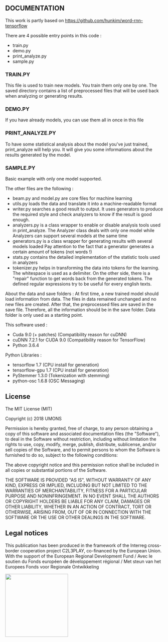 ## DOCUMENTATION

This work is partly based on https://github.com/hunkim/word-rnn-tensorflow

There are 4 possible entry points in this code :
- train.py
- demo.py
- print_analyze.py
- sample.py

### TRAIN.PY
This file is used to train new models.
You train them only one by one.
The saved directory contains a list of preprocessed files that will be used back when analyzing or generating results.

### DEMO.PY
If you have already models, you can use them all in once in this file

### PRINT_ANALYZE.PY
To have some statistical analysis about the model you've just trained, print_analyze will help you.
It will give you some informations about the results generated by the model.

### SAMPLE.PY
Basic example with only one model supported.

The other files are the following :
- beam.py and model.py are core files for machine learning
- utils.py loads the data and translate it into a machine-readable format
- writer.py searches a good result to output.
    It uses generators to produce the required style and check analyzers to know if the result is good enough.
- analyzers.py is a class wrapper to enable or disable analysis tools used in print_analyze.
    The Analyzer class deals with only one model while Analyzers can support several models at the same time
- generators.py is a class wrapper for generating results with several models loaded
    Pay attention to the fact that a generator generates a certain amount of tokens (not words !)
- stats.py contains the detailed implementation of the statistic tools used in analyzers
- tokenizer.py helps in transforming the data into tokens for the learning. The whitespace is used as a delimiter.
    On the other side, there is a "repair" function to get words back from the generated tokens.
    The defined regular expressions try to be useful for every english texts.

About the data and save folders :
At first time, a new trained model should load information from data.
The files in data remained unchanged and no new files are created.
After that, the preprocessed files are saved in the save file.
Therefore, all the information should be in the save folder.
Data folder is only used as a starting point.

This software used : 
+ Cuda 9.0 (+ patches) (Compatibility reason for cuDNN)
+ cuDNN 7.2.1 for CUDA 9.0 (Compatibility reason for TensorFlow)
+ Python 3.6.4

Python Libraries :
+ tensorflow 1.7 (CPU install for generation)
+ tensorflow-gpu 1.7 (CPU install for generation)
+ PyStemmer 1.3.0 (Tokenization with stemming)
+ python-osc 1.6.8 (OSC Messaging)
    
## License

The MIT License (MIT)

Copyright (c) 2018 UMONS

Permission is hereby granted, free of charge, to any person obtaining a copy
of this software and associated documentation files (the "Software"), to deal
in the Software without restriction, including without limitation the rights
to use, copy, modify, merge, publish, distribute, sublicense, and/or sell
copies of the Software, and to permit persons to whom the Software is
furnished to do so, subject to the following conditions:

The above copyright notice and this permission notice shall be included in all
copies or substantial portions of the Software.

THE SOFTWARE IS PROVIDED "AS IS", WITHOUT WARRANTY OF ANY KIND, EXPRESS OR
IMPLIED, INCLUDING BUT NOT LIMITED TO THE WARRANTIES OF MERCHANTABILITY,
FITNESS FOR A PARTICULAR PURPOSE AND NONINFRINGEMENT. IN NO EVENT SHALL THE
AUTHORS OR COPYRIGHT HOLDERS BE LIABLE FOR ANY CLAIM, DAMAGES OR OTHER
LIABILITY, WHETHER IN AN ACTION OF CONTRACT, TORT OR OTHERWISE, ARISING FROM,
OUT OF OR IN CONNECTION WITH THE SOFTWARE OR THE USE OR OTHER DEALINGS IN THE
SOFTWARE.

## Legal notices

This publication has been produced in the framework of the Interreg cross-border cooperation project C2L3PLAY, co-financed by the European Union.
With the support of the European Regional Development Fund /
Avec le soutien du Fonds européen de développement régional /
Met steun van het Europees Fonds voor Regionale Ontwikkeling

<img src="https://crossborderlivinglabs.eu/wp-content/uploads/2020/09/C2L3Play-GoToS3-Interreg-logo-banner.jpg" width="200px"/>
